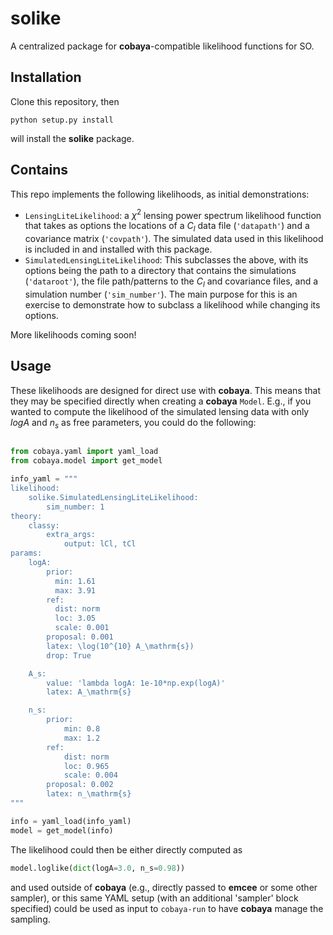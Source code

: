 # solike

A centralized package for **cobaya**-compatible likelihood functions for SO.

## Installation

Clone this repository, then
```
python setup.py install
```
will install the **solike** package.

## Contains

This repo implements the following likelihoods, as initial demonstrations:

* `LensingLiteLikelihood`: a $\chi^2$ lensing power spectrum likelihood function
that takes as options the locations of a $C_l$ data file (`'datapath'`) and a
covariance matrix (`'covpath'`).  The simulated data used in this likelihood
is included in and installed with this package.
* `SimulatedLensingLiteLikelihood`: This subclasses the above, with its options
being the path to a directory that contains the simulations (`'dataroot'`),
the file path/patterns to the $C_l$ and covariance files, and a simulation 
number (`'sim_number'`).  The main purpose for this is an exercise to
demonstrate how to subclass a likelihood while changing its options.

More likelihoods coming soon!

## Usage

These likelihoods are designed for direct use with **cobaya**.  This means that 
they may be specified directly when creating a **cobaya** `Model`.  E.g., if
you wanted to compute the likelihood of the simulated lensing data with only 
$log A$ and $n_s$ as free parameters, you could do the following:

```python

from cobaya.yaml import yaml_load
from cobaya.model import get_model

info_yaml = """
likelihood: 
    solike.SimulatedLensingLiteLikelihood:
        sim_number: 1
theory: 
    classy:
        extra_args:
            output: lCl, tCl        
params:
    logA:
        prior:
          min: 1.61
          max: 3.91
        ref:
          dist: norm
          loc: 3.05
          scale: 0.001
        proposal: 0.001
        latex: \log(10^{10} A_\mathrm{s})
        drop: True

    A_s:
        value: 'lambda logA: 1e-10*np.exp(logA)'
        latex: A_\mathrm{s}

    n_s:
        prior:
            min: 0.8
            max: 1.2
        ref:
            dist: norm
            loc: 0.965
            scale: 0.004
        proposal: 0.002
        latex: n_\mathrm{s}
"""

info = yaml_load(info_yaml)
model = get_model(info)
```
The likelihood could then be either directly computed as 
```python
model.loglike(dict(logA=3.0, n_s=0.98))
```
and used outside of **cobaya** (e.g., directly passed to **emcee** or some other
sampler), or this same YAML setup (with an additional 'sampler' block specified) 
could be used as input to `cobaya-run` to have **cobaya** manage the sampling.
